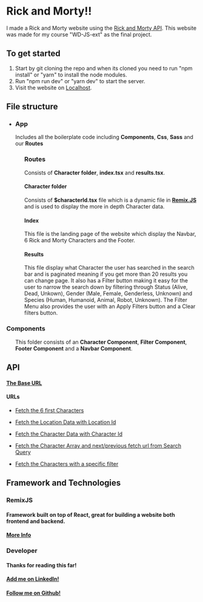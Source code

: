 # Rick and Morty!!

I made a Rick and Morty website using the [Rick and Morty API](https://rickandmortyapi.com).
This website was made for my course "WD-JS-ext" as the final project.

## To get started

1. Start by git cloning the repo and when its cloned you need to run "npm install" or "yarn" to install the node modules.
2. Run "npm run dev" or "yarn dev" to start the server.
3. Visit the website on [Localhost](http://localhost:3000/).

## File structure

<ul>
  
  <li>
    
### App
    
   Includes all the boilerplate code including **Components**, **Css**, **Sass** and our **Routes**
   
  <ul>
      
### Routes
   Consists of **Character folder**, **index.tsx** and **results.tsx**.
#### Character folder 
   Consists of **$characterId.tsx** file which is a dynamic file in **[Remix.JS](https://remix.run/)** and is used to display the more in depth Character data.
#### Index
   This file is the landing page of the website which display the Navbar, 6 Rick and Morty Characters and the Footer.
#### Results
   This file display what Character the user has searched in the search bar and is paginated meaning if you get more than 20 results you can change page.
   It also has a Filter button making it easy for the user to narrow the search down by filtering through Status (Alive, Dead, Unkown), Gender (Male, Female, Genderless, Unknown) and Species (Human, Humanoid, Animal, Robot, Unknown).
   The Filter Menu also provides the user with an Apply Filters button and a Clear filters button.
    
   </ul> 
    
</ul>

### Components

<ul>

This folder consists of an **Character Component**, **Filter Component**, **Footer Component** and a **Navbar Component**.
  
</ul> 

## API

#### [The Base URL](https://rickandmortyapi.com/api) 

#### URLs

<ul>
  
  <li>
    
  [Fetch the 6 first Characters](https://rickandmortyapi.com/api/character/[1,2,3,4,5,6])
  
  </li> 
   
  <li>
    
  [Fetch the Location Data with Location Id](https://rickandmortyapi.com/api/location/)
    
  </li> 
  
  <li>
    
  [Fetch the Character Data with Character Id](https://rickandmortyapi.com/api/character/)
    
  </li> 
  
  <li>
    
  [Fetch the Character Array and next/previous fetch url from Search Query](https://rickandmortyapi.com/api/character/?name=)
    
  </li>
  
  <li>
    
  [Fetch the Characters with a specific filter](https://rickandmortyapi.com/api/character/?status=)
    
  </li>
  
</ul> 

## Framework and Technologies

### RemixJS
#### Framework built on top of React, great for building a website both frontend and backend.
#### [More Info](https://remix.run/)

### Developer
#### Thanks for reading this far!
#### [Add me on LinkedIn!](https://www.linkedin.com/in/adam-kindberg/)
#### [Follow me on Github!](https://github.com/WeeWee)
